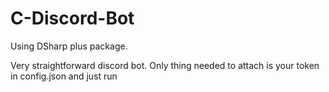 # C-Discord-Bot
Using DSharp plus package.


Very straightforward discord bot. Only thing needed to attach is your token in config.json and just run
